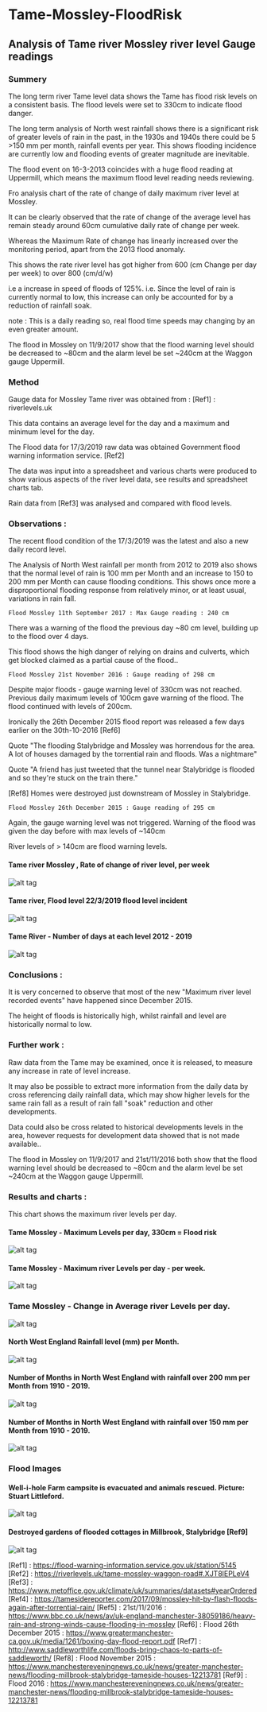 # Tame-Mossley-FloodRisk  


## Analysis of Tame river Mossley river level Gauge readings  

### Summery

The long term river Tame level data shows the Tame has flood risk levels on a consistent basis. The flood levels were set to 330cm to indicate flood danger.


The long term analysis of North west rainfall shows there is a significant risk of greater levels of rain in the past, in the 1930s and 1940s there could be 5 >150 mm per month, rainfall events per year.  This shows flooding incidence are currently low and flooding events of greater magnitude are inevitable.

The flood event on 16-3-2013 coincides with a huge flood reading at Uppermill, which means the maximum flood level reading needs reviewing.

Fro analysis chart of the rate of change of daily maximum river level at Mossley.

It can be clearly observed that the rate of change of the average level has remain steady around 60cm cumulative daily rate of change per week.

Whereas the Maximum Rate of change has linearly increased over the monitoring period, apart from the 2013 flood anomaly.

This shows the rate river level has got higher from 600 (cm Change per day per week) to over 800  (cm/d/w)

i.e a increase in speed of floods of 125%. i.e. Since the level of rain is currently normal to low, this increase can only be accounted for by a reduction of rainfall soak.

note : This is a daily reading so, real flood time speeds may changing by an even greater amount.

The flood in Mossley on 11/9/2017 show that the flood warning level should be decreased to ~80cm and the alarm level be set ~240cm at the Waggon gauge Uppermill.


### Method

Gauge data for Mossley Tame river was obtained from :   [Ref1] : riverlevels.uk

This data contains an average level for the day and a maximum and minimum level for the day.  

The Flood data for 17/3/2019 raw data was obtained Government flood warning information service. [Ref2]

The data was input into a spreadsheet and various charts were  produced to show various aspects of the river level data, see results and spreadsheet charts tab.

Rain data from [Ref3] was analysed and compared with flood levels.


### Observations :


The recent flood condition of the 17/3/2019 was the latest and also a new daily record level. 

The Analysis of North West rainfall per month from 2012 to 2019 also shows that the normal level of rain is 100 mm per Month and an increase to 150 to 200 mm per Month can cause flooding conditions. This shows once more a disproportional flooding response from relatively minor, or at least usual, variations in rain fall.

    Flood Mossley 11th September 2017 : Max Gauge reading : 240 cm  

There was a warning of the flood the previous day ~80 cm level, building up to the flood over 4 days. 

This flood shows the high danger of relying on drains and culverts, which get blocked claimed as a partial cause of the flood..


    Flood Mossley 21st November 2016 : Gauge reading of 298 cm  

Despite major floods - gauge warning level of 330cm was not reached. Previous daily maximum levels of 100cm gave warning of the flood. The flood continued with levels of 200cm.

Ironically the 26th December 2015 flood report was released a few days earlier on the 30th-10-2016 [Ref6]

Quote "The flooding Stalybridge and Mossley was horrendous for the area. A lot of houses damaged by the torrential rain and floods. Was a nightmare" 

Quote "A friend has just tweeted that the tunnel near Stalybridge is flooded and so they're stuck on the train there."

[Ref8] Homes were destroyed just downstream of Mossley in Stalybridge.


    Flood Mossley 26th December 2015 : Gauge reading of 295 cm  

Again, the gauge warning level was not triggered. Warning of the flood was given the day before with max levels of ~140cm

River levels of > 140cm are flood warning levels.




#### Tame river Mossley , Rate of change of river level, per week

![alt tag](charts/TameMossleyMaxLvl.ChangeRate.pWeek.png)  



#### Tame river, Flood level 22/3/2019 flood level incident

![alt tag](charts/TameMossleyFloodLvl-HighestLvl.png)  


#### Tame River - Number of days at each level  2012 - 2019

![alt tag](charts/TameMossleyDaysAtLevel2.png)  


### Conclusions :

It is very concerned to observe that most of the new "Maximum river level recorded events" have happened since December 2015.

The height of floods is historically high, whilst rainfall and level are historically normal to low.

### Further work : 

Raw data from the Tame may be examined, once it is released, to measure any increase in rate of level increase.  

It may also be possible to extract more information from the daily data by cross referencing daily rainfall data, which may show higher levels for the same rain fall as a result of rain fall "soak" reduction and other developments.  

Data could also be cross related to historical developments levels in the area, however requests for development data showed that is not made available..  

The flood in Mossley on 11/9/2017 and 21st/11/2016 both show that the flood warning level should be decreased to ~80cm and the alarm level be set ~240cm at the Waggon gauge Uppermill.


### Results and charts :


This chart shows the maximum river levels per day.  


#### Tame Mossley -  Maximum Levels per day, 330cm = Flood risk  

![alt tag](charts/TameMossleyMaxLvlpDay.png)  


#### Tame Mossley - Maximum river Levels per day - per week.  

![alt tag](charts/TameMossleyAvLvlpDay.png)  

### Tame Mossley - Change in Average river Levels per day.  

![alt tag](charts/TameMossleyMaxLvlpDay-week.png)  


#### North West England Rainfall level (mm) per Month.   

![alt tag](charts/RainFallNorthWest-2012-2019.png)  


#### Number of Months in North West England with rainfall over 200 mm per Month from 1910 - 2019.  

![alt tag](charts/RainFallNorthWest-1910-2019-200mm.png)   


#### Number of Months in North West England  with rainfall over 150 mm per Month from 1910 - 2019.    

![alt tag](charts/RainFallNorthWest-1910-2019-150mm.png)  



### Flood Images

#### Well-i-hole Farm campsite is evacuated and animals rescued. Picture: Stuart Littleford.

![alt tag](FloodImages/Well-i-hole-Farm-campsite-is-evacuated-and-animals-rescued.Pic.StuartLittleford.jpg)  


#### Destroyed gardens of flooded cottages in Millbrook, Stalybridge [Ref9]

![alt tag](FloodImages/FloodDamage2016-Destroyed-gardens-of-flooded-cottages-in-Millbrook.Stalybridge.png)  




[Ref1] : https://flood-warning-information.service.gov.uk/station/5145  
[Ref2] : https://riverlevels.uk/tame-mossley-waggon-road#.XJT8lEPLeV4  
[Ref3] : https://www.metoffice.gov.uk/climate/uk/summaries/datasets#yearOrdered  
[Ref4] : https://tamesidereporter.com/2017/09/mossley-hit-by-flash-floods-again-after-torrential-rain/
[Ref5] : 21st/11/2016 : https://www.bbc.co.uk/news/av/uk-england-manchester-38059186/heavy-rain-and-strong-winds-cause-flooding-in-mossley
[Ref6] : Flood 26th December 2015 : https://www.greatermanchester-ca.gov.uk/media/1261/boxing-day-flood-report.pdf
[Ref7] : http://www.saddleworthlife.com/floods-bring-chaos-to-parts-of-saddleworth/
[Ref8] : Flood November 2015 : https://www.manchestereveningnews.co.uk/news/greater-manchester-news/flooding-millbrook-stalybridge-tameside-houses-12213781
[Ref9] : Flood 2016 : https://www.manchestereveningnews.co.uk/news/greater-manchester-news/flooding-millbrook-stalybridge-tameside-houses-12213781

